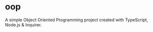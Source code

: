 # oop
A simple Object Oriented Programming project created with TypeScript, Node.js &amp; Inquirer.
